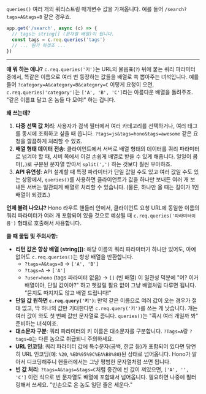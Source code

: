 `queries()`
여러 개의 쿼리스트링 매개변수 값을 가져옵니다. 예를 들어 `/search?tags=A&tags=B` 같은 경우죠.

```javascript
app.get('/search', async (c) => {
  // tags는 string[] (문자열 배열)이 됩니다.
  const tags = c.req.queries('tags')
  // ... 뭔가 하겠죠 ...
})
```

---

**얘 뭐 하는 애냐?**
`c.req.queries('키')`는 URL의 물음표(`?`) 뒤에 붙는 쿼리 파라미터 중에서, 똑같은 이름으로 여러 번 등장하는 값들을 배열로 쏙 뽑아주는 녀석입니다. 예를 들어 `?category=A&category=B&category=C` 이렇게 요청이 오면, `c.req.queries('category')`는 `['A', 'B', 'C']`라는 아름다운 배열을 돌려주죠. "같은 이름표 달고 온 놈들 다 모여!" 하는 겁니다.

**왜 쓰는데?**
1.  **다중 선택 값 처리**: 사용자가 검색 필터에서 여러 카테고리를 선택하거나, 여러 태그를 동시에 조회하고 싶을 때 씁니다. `?tags=js&tags=hono&tags=awesome` 같은 요청을 깔끔하게 처리할 수 있죠.
2.  **배열 형태 데이터 전송**: 클라이언트에서 서버로 배열 형태의 데이터를 쿼리 파라미터로 넘겨야 할 때, 서버 쪽에서 이걸 손쉽게 배열로 받을 수 있게 해줍니다. 일일이 콤마(`,`)로 구분된 문자열 받아서 `split(',')` 하는 것보다 훨씬 우아하죠.
3.  **API 유연성**: API 설계할 때 특정 파라미터가 단일 값일 수도 있고 여러 값일 수도 있는 상황에서, `queries()`를 사용하면 클라이언트가 값을 하나만 보내든 여러 개 보내든 서버는 일관되게 배열로 처리할 수 있습니다. (물론, 하나만 올 때는 길이가 1인 배열이 되겠죠.)

**언제 불려 나오냐?**
Hono 라우트 핸들러 안에서, 클라이언트 요청 URL에 동일한 이름의 쿼리 파라미터가 여러 개 포함되어 있을 것으로 예상될 때 `c.req.queries('파라미터이름')` 형태로 호출해서 사용합니다.

**쓸 때 꿀팁 및 주의사항:**
*   **리턴 값은 항상 배열 (string[])**: 해당 이름의 쿼리 파라미터가 하나만 있어도, 아예 없어도 `c.req.queries()`는 항상 배열을 반환합니다.
    *   `?tags=A&tags=B` → `['A', 'B']`
    *   `?tags=A` → `['A']`
    *   `?user=hono` (tags 파라미터 없음) → `[]` (빈 배열)
    이 일관성 덕분에 "어? 이거 배열이야, 단일 값이야?" 하고 헷갈릴 필요 없이 그냥 배열처럼 다루면 됩니다. "묻지도 따지지도 않고 배열 드립니다!"
*   **단일 값 원하면 `c.req.query('키')`**: 만약 같은 이름으로 여러 값이 오는 경우가 절대 없고, 딱 하나의 값만 기대한다면 `c.req.query('키')`를 쓰는 게 낫습니다. 걔는 여러 값이 와도 첫 번째 값만 문자열로 줍니다. `queries()`는 "혹시 여러 개일까 봐" 준비하는 녀석이죠.
*   **대소문자 구분**: 쿼리 파라미터의 키 이름은 대소문자를 구분합니다. `?Tags=A`랑 `?tags=B`는 다른 놈으로 취급되니 주의하세요.
*   **URL 인코딩**: 쿼리 파라미터 값에 특수문자(공백, 한글 등)가 포함되어 있다면 당연히 URL 인코딩(예: `%20`, `%ED%95%9C%EA%B8%80`)된 상태로 넘어옵니다. Hono가 알아서 디코딩해주니 핸들러에서는 그냥 평범한 문자열처럼 쓰면 됩니다.
*   **빈 값 처리**: `?tags=A&tags=&tags=C`처럼 중간에 빈 값이 껴있으면, `['A', '', 'C']` 이런 식으로 빈 문자열도 배열에 포함돼서 넘어옵니다. 필요하면 나중에 필터링해서 쓰세요. "빈손으로 온 놈도 일단 줄은 세운다."